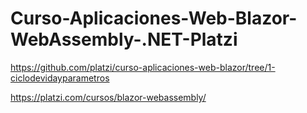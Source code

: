 # Curso-Aplicaciones-Web-Blazor-WebAssembly-.NET-Platzi
https://github.com/platzi/curso-aplicaciones-web-blazor/tree/1-ciclodevidayparametros

https://platzi.com/cursos/blazor-webassembly/
